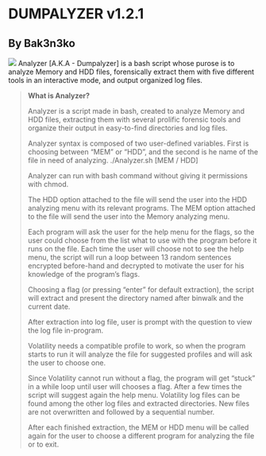 # DUMPALYZER v1.2.1  
## By Bak3n3ko
<img src=https://github.com/RandomLinoge/Dumpalyzer/blob/9a05afc83bb1851bc771cbb18b43637a0ded2c9d/Dumpalyzer-logo.png>
 Analyzer [A.K.A - Dumpalyzer] is a bash script whose purose is to analyze Memory and HDD files, forensically extract them with five different tools in an interactive mode, and output organized log files.

>
>  **What is Analyzer?**
>
> Analyzer is a script made in bash, created to analyze Memory and HDD files, extracting them with several prolific forensic tools 
> and organize their output in easy-to-find directories and log files.
>
> Analyzer syntax is composed of two user-defined variables. First is choosing between “MEM” or “HDD”, and the second is he name of the file in need of analyzing.
> ./Analyzer.sh [MEM / HDD] <Filename>
>
> Analyzer can run with bash command without giving it permissions with chmod.
>
> The HDD option attached to the file will send the user into the HDD analyzing menu with its relevant programs.
> The MEM option attached to the file will send the user into the Memory analyzing menu.
>
> Each program will ask the user for the help menu for the flags, so the user could choose from the list what to use with the program before it runs on the file.
> Each time the user will choose not to see the help menu, the script will run a loop between 13 random sentences encrypted before-hand and decrypted 
> to motivate the user for his knowledge of the program’s flags.
>
> Choosing a flag (or pressing “enter” for default extraction), the
> script will extract and present the directory named after binwalk and
> the current date.
>
> After extraction into log file, user is prompt with the question to view the log file in-program.
>
>
> Volatility needs a compatible profile to work, so when the program starts to run it will analyze the file for suggested profiles
> and will ask the user to choose one.
>
> Since Volatility cannot run without a flag, the program will get “stuck” in a while loop until user will chooses a flag. After a few
> times the script will suggest again the help menu.
> Volatility log files can be found among the other log files and extracted directories. New files are not overwritten and followed by a sequential number.
> 
> After each finished extraction, the MEM or HDD menu will be called
> again for the user to choose a different program for analyzing the
> file or to exit.
